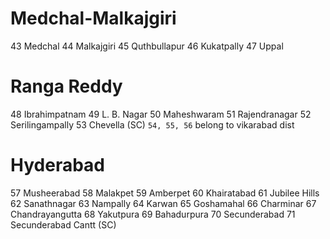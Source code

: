 # Medchal-Malkajgiri

43	Medchal
44	Malkajgiri
45	Quthbullapur
46	Kukatpally
47	Uppal


# Ranga Reddy	

48	Ibrahimpatnam
49	L. B. Nagar
50	Maheshwaram
51	Rajendranagar
52	Serilingampally
53	Chevella (SC)       `54, 55, 56` belong to vikarabad dist


# Hyderabad	

57	Musheerabad
58	Malakpet
59	Amberpet
60	Khairatabad
61	Jubilee Hills
62	Sanathnagar
63	Nampally
64	Karwan
65	Goshamahal
66	Charminar
67	Chandrayangutta
68	Yakutpura
69	Bahadurpura
70	Secunderabad
71	Secunderabad Cantt (SC)